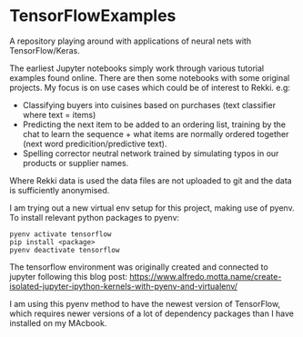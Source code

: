 # TensorFlowExamples

A repository playing around with applications of neural nets with TensorFlow/Keras.

The earliest Jupyter notebooks simply work through various tutorial examples found online. There are then some notebooks with some original projects. My focus is on use cases which could be of interest to Rekki. e.g:
- Classifying buyers into cuisines based on purchases (text classifier where text = items)
- Predicting the next item to be added to an ordering list, training by the chat to learn the sequence + what items are normally ordered together (next word predicition/predictive text).
- Spelling corrector neutral network trained by simulating typos in our products or supplier names. 

Where Rekki data is used the data files are not uploaded to git and the data is sufficiently anonymised. 

I am trying out a new virtual env setup for this project, making use of pyenv. To install relevant python packages to pyenv:

```
pyenv activate tensorflow
pip install <package>
pyenv deactivate tensorflow
```
The tensorflow environment was originally created and connected to jupyter following this blog post: https://www.alfredo.motta.name/create-isolated-jupyter-ipython-kernels-with-pyenv-and-virtualenv/

I am using this pyenv method to have the newest version of TensorFlow, which requires newer versions of a lot of dependency packages than I have installed on my MAcbook. 



